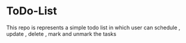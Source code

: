 # ToDo-List
This repo is represents a simple todo list in which user can schedule , update , delete , mark and unmark the tasks
